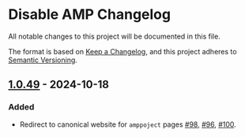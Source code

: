 # Disable AMP Changelog

All notable changes to this project will be documented in this file.

The format is based on [Keep a Changelog], and this project adheres to [Semantic Versioning].

[Keep a Changelog]: https://keepachangelog.com/en/1.0.0/
[Semantic Versioning]: https://semver.org/spec/v2.0.0.html

## [1.0.49] - 2024-10-18

### Added

- Redirect to canonical website for `amppoject` pages [#98], [#96], [#100].

[1.0.49]: https://github.com/AdguardTeam/Scriptlets/compare/v1.0.47...v1.0.49
[#98]: https://github.com/AdguardTeam/DisableAMP/issues/98
[#96]: https://github.com/AdguardTeam/DisableAMP/issues/96
[#100]: https://github.com/AdguardTeam/DisableAMP/issues/100
